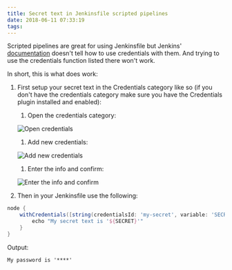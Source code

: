 ```yaml
---
title: Secret text in Jenkinsfile scripted pipelines
date: 2018-06-11 07:33:19
tags:
---
```


Scripted pipelines are great for using Jenkinsfile but Jenkins' [documentation](https://jenkins.io/doc/book/pipeline/jenkinsfile/#for-secret-text-usernames-and-passwords-and-secret-files) doesn't tell how to use credentials with them. And trying to use the credentials function listed there won't work.

In short, this is what does work: 

1. First setup your secret text in the Credentials category like so (if you don't have the credentials category make sure you have the Credentials plugin installed and enabled):

	1. Open the credentials category:

    ![Open credentials](/images/270-jenkinsfile-scripted-secret-text/creds.png)

	1. Add new credentials:
    
    ![Add new credentials](/images/270-jenkinsfile-scripted-secret-text/newcred.png)

	1. Enter the info and confirm:
    
    ![Enter the info and confirm](/images/270-jenkinsfile-scripted-secret-text/addcred.png)


2. Then in your Jenkinsfile use the following:

```groovy
node {
    withCredentials([string(credentialsId: 'my-secret', variable: 'SECRET')]) { //set SECRET with the credential content
        echo "My secret text is '${SECRET}'"
    }
}
```

Output:

    My password is '****'


